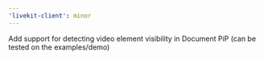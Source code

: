 ```yaml
---
'livekit-client': minor
---
```


Add support for detecting video element visibility in Document PiP (can be tested on the examples/demo)
